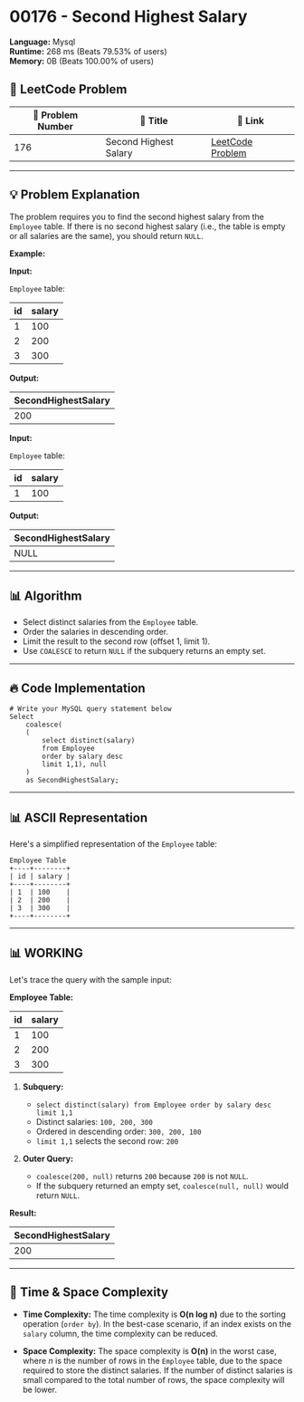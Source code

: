 # 00176 - Second Highest Salary
    
**Language:** Mysql  
**Runtime:** 268 ms (Beats 79.53% of users)  
**Memory:** 0B (Beats 100.00% of users)  

## 📝 **LeetCode Problem**

| 🔢 Problem Number | 📌 Title               | 🔗 Link                                                     |
| ------------------ | --------------------- | ---------------------------------------------------------- |
| 176                | Second Highest Salary | [LeetCode Problem](https://leetcode.com/problems/second-highest-salary/) |

---

## 💡 **Problem Explanation**

The problem requires you to find the second highest salary from the `Employee` table. If there is no second highest salary (i.e., the table is empty or all salaries are the same), you should return `NULL`.

**Example:**

**Input:**

`Employee` table:

| id  | salary |
| --- | ------ |
| 1   | 100    |
| 2   | 200    |
| 3   | 300    |

**Output:**

| SecondHighestSalary |
| ------------------- |
| 200                 |

**Input:**

`Employee` table:

| id  | salary |
| --- | ------ |
| 1   | 100    |

**Output:**

| SecondHighestSalary |
| ------------------- |
| NULL                |

---

## 📊 **Algorithm**

*   Select distinct salaries from the `Employee` table.
*   Order the salaries in descending order.
*   Limit the result to the second row (offset 1, limit 1).
*   Use `COALESCE` to return `NULL` if the subquery returns an empty set.

---

## 🔥 **Code Implementation**

```mysql
# Write your MySQL query statement below
Select
    coalesce(
    (
        select distinct(salary)
        from Employee
        order by salary desc
        limit 1,1), null
    )
    as SecondHighestSalary;
```

---

## 📊 **ASCII Representation**

Here's a simplified representation of the `Employee` table:

```
Employee Table
+----+--------+
| id | salary |
+----+--------+
| 1  | 100    |
| 2  | 200    |
| 3  | 300    |
+----+--------+
```

---

## 📊 **WORKING**

Let's trace the query with the sample input:

**Employee Table:**

| id  | salary |
| --- | ------ |
| 1   | 100    |
| 2   | 200    |
| 3   | 300    |

1.  **Subquery:**
    *   `select distinct(salary) from Employee order by salary desc limit 1,1`
    *   Distinct salaries: `100, 200, 300`
    *   Ordered in descending order: `300, 200, 100`
    *   `limit 1,1` selects the second row: `200`

2.  **Outer Query:**
    *   `coalesce(200, null)` returns `200` because `200` is not `NULL`.
    *   If the subquery returned an empty set, `coalesce(null, null)` would return `NULL`.

**Result:**

| SecondHighestSalary |
| ------------------- |
| 200                 |

---

## 🚀 **Time & Space Complexity**

*   **Time Complexity:** The time complexity is **O(n log n)** due to the sorting operation (`order by`). In the best-case scenario, if an index exists on the `salary` column, the time complexity can be reduced.

*   **Space Complexity:** The space complexity is **O(n)** in the worst case, where *n* is the number of rows in the `Employee` table, due to the space required to store the distinct salaries. If the number of distinct salaries is small compared to the total number of rows, the space complexity will be lower.
    